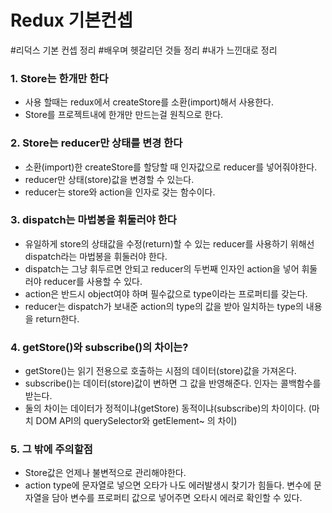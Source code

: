 # Redux 기본컨셉

#리덕스 기본 컨셉 정리 #배우며 헷갈리던 것들 정리 #내가 느낀대로 정리

### 1. Store는 한개만 한다

- 사용 할때는 redux에서 createStore를 소환(import)해서 사용한다.
- Store를 프로젝트내에 한개만 만드는걸 원칙으로 한다.

### 2. Store는 reducer만 상태를 변경 한다

- 소환(import)한 createStore를 할당할 때 인자값으로 reducer를 넣어줘야한다.
- reducer만 상태(store)값을 변경할 수 있는다.
- reducer는 store와 action을 인자로 갖는 함수이다.

### 3. dispatch는 마법봉을 휘둘러야 한다

- 유일하게 store의 상태값을 수정(return)할 수 있는 reducer를 사용하기 위해선 dispatch라는 마법봉을 휘둘러야 한다.
- dispatch는 그냥 휘두르면 안되고 reducer의 두번째 인자인 action을 넣어 휘둘러야 reducer를 사용할 수 있다.
- action은 반드시 object여야 하며 필수값으로 type이라는 프로퍼티를 갖는다.
- reducer는 dispatch가 보내준 action의 type의 값을 받아 일치하는 type의 내용을 return한다.

### 4. getStore()와 subscribe()의 차이는?

- getStore()는 읽기 전용으로 호출하는 시점의 데이터(store)값을 가져온다.
- subscribe()는 데이터(store)값이 변하면 그 값을 반영해준다. 인자는 콜백함수를 받는다.
- 둘의 차이는 데이터가 정적이냐(getStore) 동적이냐(subscribe)의 차이이다. (마치 DOM API의 querySelector와 getElement~ 의 차이)

### 5. 그 밖에 주의할점

- Store값은 언제나 불변적으로 관리해야한다.
- action type에 문자열로 넣으면 오타가 나도 에러발생시 찾기가 힘들다. 변수에 문자열을 담아 변수를 프로퍼티 값으로 넣어주면 오타시 에러로 확인할 수 있다.
